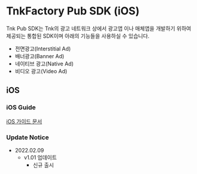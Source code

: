 # TnkFactory Pub SDK (iOS)

Tnk Pub SDK는 Tnk의 광고 네트워크 상에서 광고앱 이나 매체앱을 개발하기 위하여 제공되는 통합된 SDK이며 아래의 기능들을 사용하실 수 있습니다.

* 전면광고(Interstitial Ad)
* 배너광고(Banner Ad)
* 네이티브 광고(Native Ad)
* 비디오 광고(Video Ad)

## iOS

### iOS Guide

[iOS 가이드 문서](./iOS_Guide.md)

### Update Notice

* 2022.02.09 
  * v1.01 업데이트
    *  신규 출시
